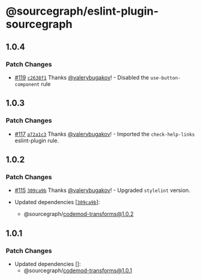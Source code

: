 # @sourcegraph/eslint-plugin-sourcegraph

## 1.0.4

### Patch Changes

- [#119](https://github.com/sourcegraph/codemod/pull/119) [`c2638f1`](https://github.com/sourcegraph/codemod/commit/c2638f1d669c5eab3e68f1f8d1f561ee113b1d4f) Thanks [@valerybugakov](https://github.com/valerybugakov)! - Disabled the `use-button-component` rule

## 1.0.3

### Patch Changes

- [#117](https://github.com/sourcegraph/codemod/pull/117) [`a72a1c3`](https://github.com/sourcegraph/codemod/commit/a72a1c34ad6422aee71fa000f18326ac2124e9d7) Thanks [@valerybugakov](https://github.com/valerybugakov)! - Imported the `check-help-links` eslint-plugin rule.

## 1.0.2

### Patch Changes

- [#115](https://github.com/sourcegraph/codemod/pull/115) [`309ca9b`](https://github.com/sourcegraph/codemod/commit/309ca9bfede3296e2813fa460c157bca3d0fcc1e) Thanks [@valerybugakov](https://github.com/valerybugakov)! - Upgraded `stylelint` version.

- Updated dependencies [[`309ca9b`](https://github.com/sourcegraph/codemod/commit/309ca9bfede3296e2813fa460c157bca3d0fcc1e)]:
  - @sourcegraph/codemod-transforms@1.0.2

## 1.0.1

### Patch Changes

- Updated dependencies []:
  - @sourcegraph/codemod-transforms@1.0.1
